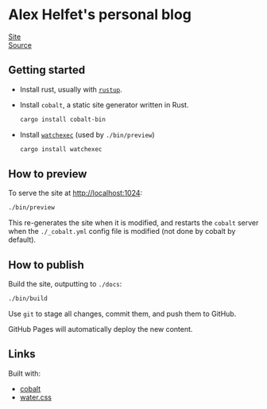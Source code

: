 # Alex Helfet's personal blog

[Site](https://fluffysquirrels.github.io/blog/)  
[Source](https://github.com/fluffysquirrels/blog)

## Getting started

* Install rust, usually with [`rustup`](https://rustup.rs/).

* Install `cobalt`, a static site generator written in Rust.

    ```sh
    cargo install cobalt-bin
    ```

* Install [`watchexec`](https://github.com/watchexec/watchexec) (used by `./bin/preview`)

    ```sh
    cargo install watchexec
    ```

## How to preview

To serve the site at <http://localhost:1024>:

```sh
./bin/preview
```

This re-generates the site when it is modified, and restarts the
`cobalt` server when the `./_cobalt.yml` config file is modified (not
done by cobalt by default).

## How to publish

Build the site, outputting to `./docs`:

```sh
./bin/build
```

Use `git` to stage all changes, commit them, and push them to GitHub.

GitHub Pages will automatically deploy the new content.

## Links

Built with:

* [cobalt](https://cobalt-org.github.io/)
* [water.css](https://github.com/kognise/water.css)

